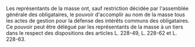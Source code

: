 Les représentants de la masse ont, sauf restriction décidée par l'assemblée générale des obligataires, le pouvoir d'accomplir au nom de la masse tous les actes de gestion pour la défense des intérêts communs des obligataires. Ce pouvoir peut être délégué par les représentants de la masse à un tiers dans le respect des dispositions des articles L. 228-49, L. 228-62 et L. 228-63.
